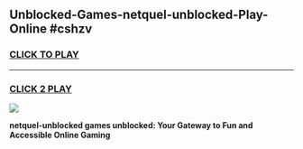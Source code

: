 
## Unblocked-Games-netquel-unblocked-Play-Online #cshzv
<h3>
<a href="https://news.freeplayer.one?title=netquel-unblocked&ref=3">CLICK TO PLAY</a></h3>
<hr>

<h3>
<a href="https://news.freeplayer.one?title=netquel-unblocked&ref=3">CLICK 2 PLAY</a>
  
</h3>

<a href="https://news.freeplayer.one?title=netquel-unblocked&ref=3"><img src="https://clearcache.store/games.png"></a>


**netquel-unblocked games unblocked: Your Gateway to Fun and Accessible Online Gaming**
